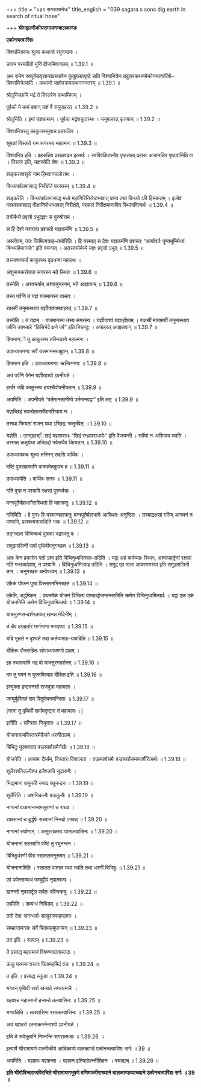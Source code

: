 +++
title = "०३९ सगराश्वमेधः"
title_english = "039 sagara s sons dig earth in search of ritual hose"

+++
**श्रीमद्वाल्मीकीयरामायणम्बालकाण्डः**

**एकोनचत्वारिंशः**

विश्वामित्रवचः श्रुत्वा कथान्ते रघुनन्दनः ।

उवाच परमप्रीतो मुनिं दीप्तमिवानलम् ॥ 1.39.1 ॥

अथ रामेण स्वपूर्वकवृत्तान्तप्रस्तावेन कुतूहलात्पृष्टे सति विश्वामित्रेण तदुत्तरकथनमेकोनचत्वारिंशे–विश्वामित्रेत्यादि । कथान्ते यज्ञोपक्रमकथनानन्तरम् ॥ 1.39.1 ॥

श्रोतुमिच्छामि भद्रं ते विस्तरेण कथामिमाम् ।

पूर्वको मे कथं ब्रह्मन् यज्ञं वै समुपाहरत् ॥ 1.39.2 ॥

श्रोतुमिति । इमां यज्ञकथाम् । पूर्वकः मद्वंशकूटस्थः । समुपाहरत् कृतवान् ॥ 1.39.2 ॥

विश्वामित्रस्तु काकुत्स्थमुवाच प्रहसन्निव ।

श्रूयतां विस्तरो राम सगरस्य महात्मनः ॥ 1.39.3 ॥

विश्वामित्र इति । प्रहसन्निव प्रसन्नवदन इत्यर्थः । स्वविवक्षितस्यैव पृष्टत्वात् प्रहासः अजानन्निव पृष्टवानिति वा । विस्तर इति, यज्ञस्येति शेषः ॥ 1.39.3 ॥

शङ्करश्वशुरो नाम हिमवानचलोत्तमः ।

विन्ध्यपर्वतमासाद्य निरीक्षेते परस्परम् ॥ 1.39.4 ॥

शङ्करेति । विन्ध्यपर्वतमासाद्य मध्ये महागिरिनिरोधाभावात् प्राप्य तथा विन्ध्यो ऽपि हिमवन्तम् । इत्येवं परस्परमासाद्य वीक्षानिरोधाभावात् निरीक्षेते, परस्परं निरीक्षमाणाविव स्थितावित्यर्थः ॥ 1.39.4 ॥

तयोर्मध्ये प्रवृत्तो ऽभूद्यज्ञः स पुरुषोत्तम ।

स हि देशो नरव्याघ्र प्रशस्तो यज्ञकर्मणि ॥ 1.39.5 ॥

अस्त्वेवम्, ततः किमित्यत्राह–तयोरिति । हि यस्मात् स देशः यज्ञकर्मणि प्रशस्तः “आर्यावर्तः पुण्यभूमिर्मध्यं विन्ध्यहिमागयोः” इति वचनात् । अतस्तयोर्मध्ये यज्ञः प्रवृत्तो ऽभूत् ॥ 1.39.5 ॥

तस्याश्वचर्यां काकुत्स्थ दृढधन्वा महारथः ।

अंशुमानकरोत्तात सगरस्य मते स्थितः ॥ 1.39.6 ॥

तस्येति । अश्वचर्याम् अश्वानुचरणम्, मते आज्ञायाम् ॥ 1.39.6 ॥

तस्य पर्वणि तं यज्ञं यजमानस्य वासवः ।

राक्षसीं तनुमास्थाय यज्ञीयाश्वमपाहरत् ॥ 1.39.7 ॥

तस्येति । तं यज्ञम् । यजमानस्य तस्य सगरस्य । यज्ञीयाश्वं यज्ञार्हाश्वम् । राक्षसीं मायामयीं तनुमास्थाय पर्वणि उक्थ्याहे “तिथिभेदे क्षणे पर्व” इति निघण्टुः । अपाहरत् अपहृतवान् ॥ 1.39.7 ॥

ह्रियमाण्ो तु काकुत्स्थ तस्मिन्नश्वे महात्मनः ।

उपाध्यायगणाः सर्वे यजमानमथाब्रुवन् ॥ 1.39.8 ॥

ह्रियमाण इति । उपाध्यायगणाः ऋत्विग्गणाः ॥ 1.39.8 ॥

अयं पर्वणि वेगेन यज्ञीयाश्वो ऽपनीयते ।

हर्तारं जहि काकुत्स्थ हयश्चैवोपनीयताम् ॥ 1.39.9 ॥

अयमिति । अपनीयते “वर्तमानसामीप्ये वर्तमानवद्वा” इति लट् ॥ 1.39.9 ॥

यज्ञच्छिद्रं भवत्येतत्सर्वेषामशिवाय नः ।

तत्तथा क्रियतां राजन् यथा ऽच्छिद्रः क्रतुर्भवेत् ॥ 1.39.10 ॥

यज्ञेति । एतद्यज्ञच्िछद्रं यज्ञापराधः “छिद्रं रन्ध्रापराधयोः” इति वैजयन्ती । सर्वेषां नः अशिवाय भवति । तस्मात् क्रतुर्यथा अच्छिद्रो भवेत्तथैव क्रियताम् ॥ 1.39.10 ॥

उपाध्यायवचः श्रुत्वा तस्मिन् सदसि पार्थिवः ।

षष्टिं पुत्रसहस्राणि वाक्यमेतदुवाच ह ॥ 1.39.11 ॥

उपाध्यायेति । पार्थिवः सगरः ॥ 1.39.11 ॥

गतिं पुत्रा न पश्यामि रक्षसां पुरुषर्षभाः ।

मन्त्रपूतैर्महाभागैरास्थितो हि महाक्रतुः ॥ 1.39.12 ॥

गतिमिति । हे पुत्राः हि यस्मान्महाक्रतुः मन्त्रपूतैर्महाभागैः आस्थितः अनुष्ठितः । तस्माद्रक्षसां गतिम् आगमनं न पश्यामि, प्रसक्त्यभावादिति भावः ॥ 1.39.12 ॥

तद्गच्छत विचिन्वध्वं पुत्रका भद्रमस्तु वः ।

समुद्रमालिनीं सर्वां पृथिवीमनुगच्छत ॥ 1.39.13 ॥

अतः केन प्रकारेण गतो ऽश्व इति विचिनुध्वमित्याह–तदिति । यद्वा अहं कर्मव्यग्रः स्थितः, अश्वापहर्तृ़णां रक्षसां गतिं गन्तव्यदेशम्, न पश्यामि । विचिनुध्वमित्याह तदिति । समुद्र एव माला आवरणमस्या इति समुद्रमालिनी ताम् । अनुगच्छत अन्वेषध्वम् ॥ 1.39.13 ॥

एकैकं योजनं पुत्रा विस्तारमभिगच्छत ॥ 1.39.14 ॥

एकेति, अर्द्धमेकम् । प्रथममेकं योजनं विचित्य पश्चाद्योजनान्तरमिति क्रमेण विचिनुध्वमित्यर्थः । यद्वा एक एकं योजनमिति क्रमेण विचिनुध्वमित्यर्थः ॥ 1.39.14 ॥

यावत्तुरगसन्दर्शस्तावत् खनत मेदिनीम् ।

तं चैव हयहर्तारं मार्गमाणा ममाज्ञया ॥ 1.39.15 ॥

यदि भूतले न दृश्यते तदा कर्तव्यमाह–यावदिति ॥ 1.39.15 ॥

दीक्षितः पौत्रसहितः सोपाध्यायगणो ह्यहम् ।

इह स्थास्यामि भद्रं वो यावत्तुरगदर्शनम् ॥ 1.39.16 ॥

मम तु गमनं न युक्तमित्याह दीक्षित इति ॥ 1.39.16 ॥

इत्युक्ता हृष्टमनसो राजपुत्रा महाबलाः ।

जग्मुर्मुहीतलं राम पितुर्वचनयन्त्रिताः ॥ 1.39.17 ॥

\[गत्वा तु पृथिवीं सर्वामदृष्ट्वा तं महाबलाः ।\]

इतीति । यन्त्रिताः नियुक्ताः ॥ 1.39.17 ॥

योजनायामविस्तारमेकैको धरणीतलम् ।

बिभिदुः पुरुषव्याघ्र वज्रस्पर्शसमैर्नखैः ॥ 1.39.18 ॥

योजनेति । आयामः दैर्घ्यम्, विस्तारः विशालता । वज्रस्पर्शसमैः वज्रस्पर्शसमस्पर्शैरित्यर्थः ॥ 1.39.18 ॥

शूलैरशनिकल्पैश्च हलैश्चापि सुदारुणैः ।

भिद्यमाना वसुमती ननाद रघुनन्दन ॥ 1.39.19 ॥

शूलैरिति । अशनिकल्पैः वज्रतुल्यैः ॥ 1.39.19 ॥

नागानां वध्यमानानामसुराणां च राघव ।

राक्षसानां च दुर्द्धर्षः सत्त्वानां निनदो ऽभवत् ॥ 1.39.20 ॥

नागानां सर्पाणाम् । असुरराक्षसाः पातालवासिनः ॥ 1.39.20 ॥

योजनानां सहस्राणि षष्टिं तु रघुनन्दन ।

बिभिदुर्धरणीं वीरा रसातलमनुत्तमम् ॥ 1.39.21 ॥

योजनानामिति । रसातलं पातालं यथा भवति तथा धरणीं बिभिदुः ॥ 1.39.21 ॥

एवं पर्वतसम्बाधं जम्बूद्वीपं नृपात्मजाः ।

खनन्तो नृपशार्दूल सर्वतः परिचक्रमुः ॥ 1.39.22 ॥

एवमिति । सम्बाधं निबिडम् ॥ 1.39.22 ॥

ततो देवाः सगन्धर्वाः सासुरास्सहपन्नगाः ।

सम्भ्रान्तमनसः सर्वे पितामहमुपागमन् ॥ 1.39.23 ॥

तत इति । स्पष्टम् ॥ 1.39.23 ॥

ते प्रसाद्य महात्मानं विषण्णवदनास्तदा ।

ऊचुः परमसन्त्रस्ताः पितामहमिदं वचः ॥ 1.39.24 ॥

त इति । प्रसाद्य स्तुत्वा ॥ 1.39.24 ॥

भगवन् पृथिवी सर्वा खन्यते सगरात्मजैः ।

बहवश्च महात्मानो हन्यन्ते तलवासिनः ॥ 1.39.25 ॥

भगवन्निति । तलवासिनः रसातलवासिनः ॥ 1.39.25 ॥

अयं यज्ञहरो ऽस्माकमनेनाश्वो ऽपनीयते ।

इति ते सर्वभूतानि निघ्नन्ति सगरात्मजाः ॥ 1.39.26 ॥

इत्यार्षे श्रीरामायणे वाल्मीकीये आदिकाव्ये बालकाण्डे एकोनचत्वारिंशः सर्गः ॥ 39 ॥

अयमिति । यज्ञहरः यज्ञहन्ता । यज्ञहन इतिपाठेहन्तीतिहनः । पचाद्यच् ॥ 1.39.26 ॥

**इति श्रीगोविन्दराजविरचिते श्रीरामायणभूषणे मणिमञ्जीराख्याने बालकाण्डव्याख्याने एकोनचत्वारिंशः सर्गः ॥ 39 ॥**
